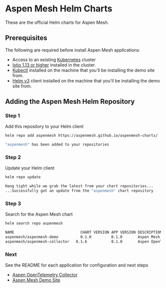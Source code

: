 # Aspen Mesh Helm Charts

These are the official Helm charts for Aspen Mesh.

## Prerequisites

The following are required before install Aspen Mesh applications:

 * Access to an existing [Kubernetes](https://kubernetes.io/docs/home/#set-up-a-k8s-cluster) cluster
 * [Istio 1.13 or higher](https://istio.io/latest/docs/setup/install/) installed in the cluster.
 * [Kubectl](https://kubernetes.io/docs/tasks/tools/#kubectl) installed on the machine that you'll be installing the demo site from.
 * [Helm v3](https://helm.sh/docs/intro/install/) client installed on the machine that you'll be installing the demo site from.

## Adding the Aspen Mesh Helm Repository

### Step 1

Add this repository to your Helm client
   
```bash
helm repo add aspenmesh https://aspenmesh.github.io/aspenmesh-charts/
```
```bash
"aspenmesh" has been added to your repositories
```

### Step 2

Update your Helm client

```bash
helm repo update
```
```bash
Hang tight while we grab the latest from your chart repositories...
...Successfully got an update from the "aspenmesh" chart repository
```

### Step 3

Search for the Aspen Mesh chart

```bash
helm search repo aspenmesh
```
```bash
NAME                    	      CHART VERSION	APP VERSION	DESCRIPTION         
aspenmesh/aspenmesh-demo	      0.1.0        	0.1.0      	Aspen Mesh Demo Site
aspenmesh/aspenmesh-collector   0.1.6        	0.1.0       Aspen OpenTelemetry Collector

```

### Next

See the README for each application for configuration and next steps
 * [Aspen OpenTelemetry Collector](./docs/aspenmesh-collector.MD)
 * [Aspen Mesh Demo Site](./docs/aspenmesh-demo.MD)





